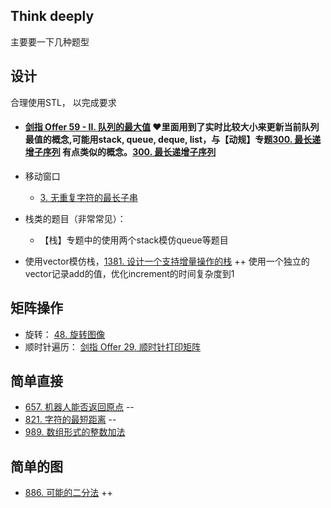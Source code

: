 ## Think deeply

主要要一下几种题型

## 设计

合理使用STL， 以完成要求

- #### [剑指 Offer 59 - II. 队列的最大值](https://leetcode.cn/problems/dui-lie-de-zui-da-zhi-lcof/)  :heart:**里面用到了实时比较大小来更新当前队列最值的概念,可能用stack, queue, deque, list**，与【动规】专题[300. 最长递增子序列](https://leetcode-cn.com/problems/longest-increasing-subsequence/) 有点类似的概念。[300. 最长递增子序列](../4.动态规划/300.longest-increasing-subsequence.md)  


- 移动窗口
  - [3. 无重复字符的最长子串](https://leetcode-cn.com/problems/longest-substring-without-repeating-characters/)
- 栈类的题目（非常常见）：

  - 【栈】专题中的使用两个stack模仿queue等题目

- 使用vector模仿栈，[1381. 设计一个支持增量操作的栈](https://leetcode-cn.com/problems/design-a-stack-with-increment-operation/) ++ 使用一个独立的vector记录add的值，优化increment的时间复杂度到1

## 矩阵操作

- 旋转： [48. 旋转图像](https://leetcode.cn/problems/rotate-image/) 
- 顺时针遍历： [剑指 Offer 29. 顺时针打印矩阵](https://leetcode.cn/problems/shun-shi-zhen-da-yin-ju-zhen-lcof/)

## 简单直接

- [657. 机器人能否返回原点](https://leetcode-cn.com/problems/robot-return-to-origin/) --
- [821. 字符的最短距离](https://leetcode.cn/problems/shortest-distance-to-a-character/) --
- [989. 数组形式的整数加法](https://leetcode-cn.com/problems/add-to-array-form-of-integer/) 

## 简单的图

- [886. 可能的二分法](https://leetcode-cn.com/problems/possible-bipartition/) ++
